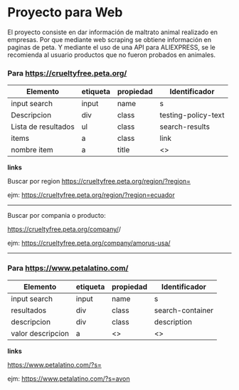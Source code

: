 # Proyecto para Web
El proyecto consiste en dar información de maltrato animal realizado en empresas. Por que mediante web scraping se obtiene información en paginas de peta. Y mediante el uso de una API para ALIEXPRESS, se le recomienda al usuario productos que no fueron probados en animales.
### Para https://crueltyfree.peta.org/
|Elemento | etiqueta | propiedad | Identificador|
|--|--|--|--|
| input search | input | name | s |
| Descripcion | div | class | testing-policy-text |
| Lista de resultados | ul | class | search-results |
| items | a | class | link |
| nombre item | a | title | <> |


**links**


Buscar por region https://crueltyfree.peta.org/region/?region=<region>
  
  
ejm: https://crueltyfree.peta.org/region/?region=ecuador

---
Buscar por compania o producto:


https://crueltyfree.peta.org/company/<clave>/
  
  
ejm: https://crueltyfree.peta.org/company/amorus-usa/

---
### Para https://www.petalatino.com/

|Elemento | etiqueta | propiedad | Identificador|
|--|--|--|--|
| input search | input | name | s |
| resultados | div | class | search-container |
| descripcion | div | class | description |
| valor descripcion | a | <> | <> |

**links**

https://www.petalatino.com/?s=<clave>

ejm: https://www.petalatino.com/?s=avon

